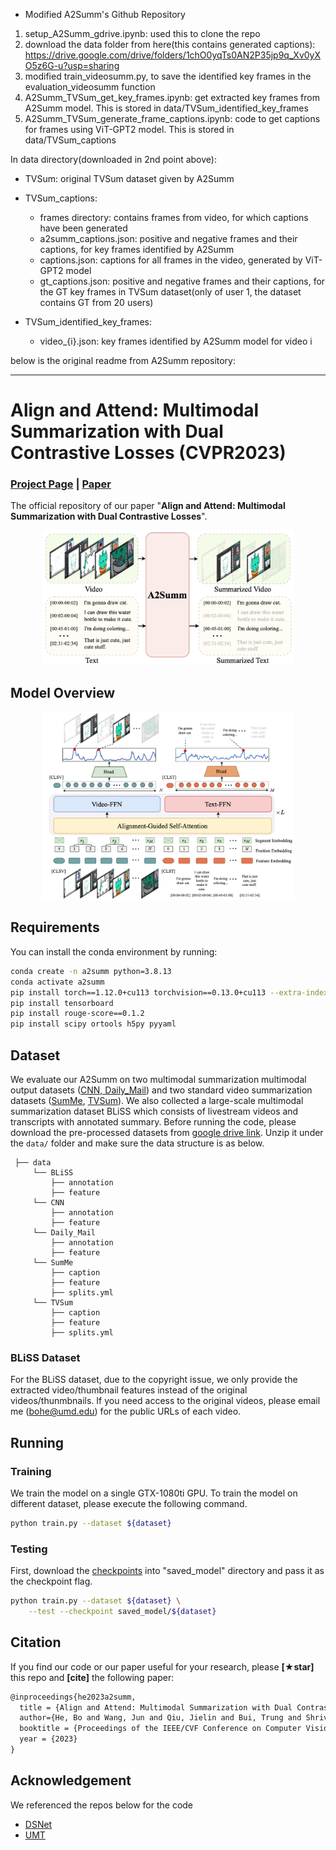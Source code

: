 - Modified A2Summ's Github Repository
1) setup_A2Summ_gdrive.ipynb: used this to clone the repo
2) download the data folder from here(this contains generated captions): https://drive.google.com/drive/folders/1chO0yqTs0AN2P35jp9q_Xv0yXO5z6G-u?usp=sharing
3) modified train_videosumm.py, to save the identified key frames in the evaluation_videosumm function
4) A2Summ_TVSum_get_key_frames.ipynb: get extracted key frames from A2Summ model. This is stored in data/TVSum_identified_key_frames
5) A2Summ_TVSum_generate_frame_captions.ipynb: code to get captions for frames using ViT-GPT2 model. This is stored in data/TVSum_captions

In data directory(downloaded in 2nd point above):
- TVSum: original TVSum dataset given by A2Summ
- TVSum_captions:
  - frames directory: contains frames from video, for which captions have been generated
  - a2summ_captions.json: positive and negative frames and their captions, for key frames identified by A2Summ
  - captions.json: captions for all frames in the video, generated by ViT-GPT2 model
  - gt_captions.json: positive and negative frames and their captions, for the GT key frames in TVSum dataset(only of user 1, the dataset contains GT from 20 users)

- TVSum_identified_key_frames:
  - video_{i}.json: key frames identified by A2Summ model for video i



below is the original readme from A2Summ repository:

-------------------------------------------------------------------














# Align and Attend: Multimodal Summarization with Dual Contrastive Losses (CVPR2023)
### [Project Page](https://boheumd.github.io/A2Summ/) | [Paper](https://arxiv.org/abs/2303.07284)
The official repository of our paper "**Align and Attend: Multimodal Summarization with Dual Contrastive Losses**".

<p align="center">
<img src="figs/teaser.png" alt="teaser" width="80%">
</p>


## Model Overview
<p align="center">
<img src="figs/model.png" alt="model" width="80%">
</p>


## Requirements
You can install the conda environment by running:
```bash
conda create -n a2summ python=3.8.13
conda activate a2summ
pip install torch==1.12.0+cu113 torchvision==0.13.0+cu113 --extra-index-url https://download.pytorch.org/whl/cu113
pip install tensorboard
pip install rouge-score==0.1.2
pip install scipy ortools h5py pyyaml
```

## Dataset
We evaluate our A2Summ on two multimodal summarization multimodal output datasets ([CNN, Daily_Mail](https://aclanthology.org/2021.naacl-main.473.pdf)) and two standard video summarization datasets ([SumMe](https://gyglim.github.io/me/papers/GygliECCV14_vsum.pdf), [TVSum](https://www.cv-foundation.org/openaccess/content_cvpr_2015/papers/Song_TVSum_Summarizing_Web_2015_CVPR_paper.pdf)).
We also collected a large-scale multimodal summarization dataset BLiSS which consists of livestream videos and transcripts with annotated summary.
Before running the code, please download the pre-processed datasets from [google drive link](https://drive.google.com/drive/folders/1rqXEIelRzq4mb7NaBk3GXxh7jlfP_Snm?usp=share_link).
Unzip it under the `data/` folder and make sure the data structure is as below.

   ```
    ├── data
        └── BLiSS
            ├── annotation
            ├── feature
        └── CNN
            ├── annotation
            ├── feature
        └── Daily_Mail
            ├── annotation
            ├── feature
        └── SumMe
            ├── caption
            ├── feature
            ├── splits.yml
        └── TVSum
            ├── caption
            ├── feature
            ├── splits.yml

   ```
### BLiSS Dataset
For the BLiSS dataset, due to the copyright issue, we only provide the extracted video/thumbnail features instead of the original videos/thunmbnails. If you need access to the original videos, please email me (bohe@umd.edu) for the public URLs of each video.


## Running

### Training
We train the model on a single GTX-1080ti GPU. To train the model on different dataset, please execute the following command.
```bash
python train.py --dataset ${dataset}
```

### Testing
First, download the [checkpoints](https://drive.google.com/file/d/1LuXWjW3BcAXCOals4o2UUVYMx-FYnJ3T/view?usp=sharing) into "saved_model" directory and pass it as the checkpoint flag. 

```bash
python train.py --dataset ${dataset} \
    --test --checkpoint saved_model/${dataset}
```


## Citation
If you find our code or our paper useful for your research, please **[★star]** this repo and **[cite]** the following paper:

```latex
@inproceedings{he2023a2summ,
  title = {Align and Attend: Multimodal Summarization with Dual Contrastive Losses},
  author={He, Bo and Wang, Jun and Qiu, Jielin and Bui, Trung and Shrivastava, Abhinav and Wang, Zhaowen},
  booktitle = {Proceedings of the IEEE/CVF Conference on Computer Vision and Pattern Recognition (CVPR)},
  year = {2023}
}
```

## Acknowledgement
We referenced the repos below for the code
- [DSNet](https://github.com/li-plus/DSNet)
- [UMT](https://github.com/TencentARC/UMT)

